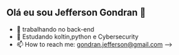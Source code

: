 ## Olá eu sou Jefferson Gondran 👋

- 🔭 trabalhando no back-end
- 🌱 Estudando koltin,python e Cybersecurity
- 📫 How to reach me: gondran.jefferson@gmail.com
-->
